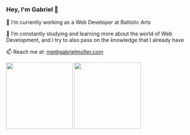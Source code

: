 ### Hey, I'm Gabriel 👋

🚀 I’m currently working as a Web Developer at Ballistic Arts

🌱 I’m constantly studying and learning more about the world of Web Development, and I try to also pass on the knowledge that I already have

📫 Reach me at: me@gabrielmolter.com

<img height="180em" src="https://github-readme-stats.vercel.app/api?username=gjmolter&show_icons=true&theme=dracula&include_all_commits=true&count_private=true"/>
<img height="180em" src="https://github-readme-stats.vercel.app/api/top-langs/?username=gjmolter&layout=compact&langs_count=7&theme=dracula"/>
